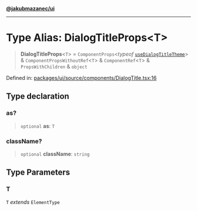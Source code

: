 [**@jakubmazanec/ui**](../README.md)

---

# Type Alias: DialogTitleProps\<T\>

> **DialogTitleProps**\<`T`\> = `ComponentProps`\<_typeof_
> [`useDialogTitleTheme`](../variables/useDialogTitleTheme.md)\> & `ComponentPropsWithoutRef`\<`T`\>
> & `ComponentRef`\<`T`\> & `PropsWithChildren` & `object`

Defined in:
[packages/ui/source/components/DialogTitle.tsx:16](https://github.com/jakubmazanec/tools/blob/a1a5edf56256b0aa4e209cc73bc7a07f5d7fc236/packages/ui/source/components/DialogTitle.tsx#L16)

## Type declaration

### as?

> `optional` **as**: `T`

### className?

> `optional` **className**: `string`

## Type Parameters

### T

`T` _extends_ `ElementType`
